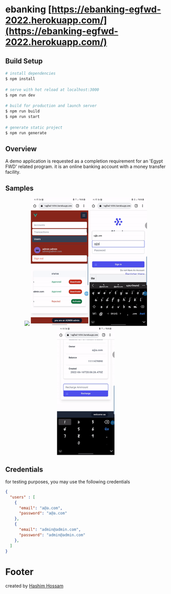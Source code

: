 # ebanking [https://ebanking-egfwd-2022.herokuapp.com/](https://ebanking-egfwd-2022.herokuapp.com/)

## Build Setup

```bash
# install dependencies
$ npm install

# serve with hot reload at localhost:3000
$ npm run dev

# build for production and launch server
$ npm run build
$ npm run start

# generate static project
$ npm run generate
```

## Overview

A demo application is requested as a completion requirement for an 'Egypt FWD' related program. it is an online banking account with a money transfer facility.

## Samples

<p align="center">
  <span>
    <img src="https://github.com/Hhmmmw/ebanking-jpp-team5/blob/main/ezgif.com-gif-maker.gif" height="400" />
  </span>
  <span>
    <img src="https://github.com/Hhmmmw/ebanking-jpp-team5/blob/main/ezgif.com-gif-maker%20(1).gif" height="400" />
  </span>
  <span>
    <img src="https://github.com/Hhmmmw/ebanking-jpp-team5/blob/main/ezgif.com-gif-maker%20(2).gif" height="400" />
  </span>
  <span>
    <img src="https://github.com/Hhmmmw/ebanking-jpp-team5/blob/main/ezgif.com-gif-maker%20(3).gif" height="400" />
  </span>
</p>

## Credentials

for testing purposes, you may use the following credentials

```json
{
  "users" : [
    {
      "email": "a@a.com",
      "password": "a@a.com"
    },
    {
      "email": "admin@admin.com",
      "password": "admin@admin.com"
    },
  ]
}
```

# Footer

created by [Hashim Hossam](mailto://computetional.h@gmail.com)
